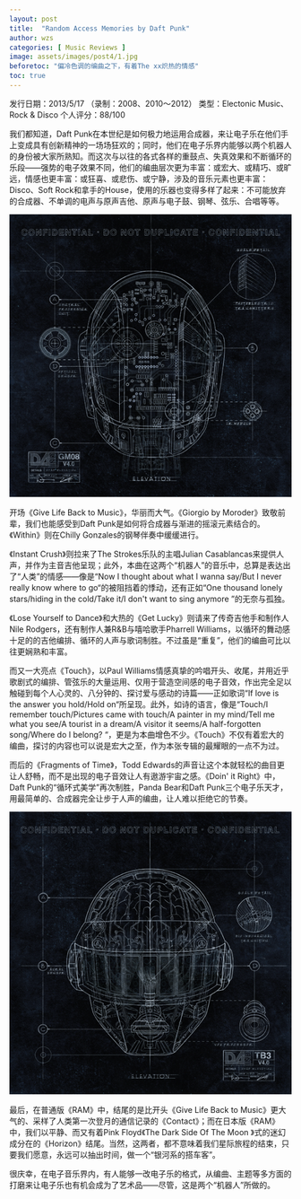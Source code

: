 ```yaml
---
layout: post
title:  "Random Access Memories by Daft Punk"
author: wzs
categories: [ Music Reviews ]
image: assets/images/post4/1.jpg
beforetoc: "偏冷色调的编曲之下，有着The xx炽热的情感"
toc: true
---
```


发行日期：2013/5/17 （录制：2008、2010～2012）
类型：Electonic Music、Rock & Disco
个人评分：88/100

我们都知道，Daft Punk在本世纪是如何极力地运用合成器，来让电子乐在他们手上变成具有创新精神的一场场狂欢的；同时，他们在电子乐界内能够以两个机器人的身份被大家所熟知。而这次与以往的各式各样的重鼓点、失真效果和不断循环的乐段——强势的电子效果不同，他们的编曲层次更为丰富：或宏大、或精巧、或旷远，情感也更丰富：或狂喜、或悲伤、或宁静，涉及的音乐元素也更丰富：Disco、Soft Rock和拿手的House，使用的乐器也变得多样了起来：不可能放弃的合成器、不单调的电声与原声吉他、原声与电子鼓、钢琴、弦乐、合唱等等。

![](https://github.com/wzs-zwdxsky/wzs-zwdxsky.github.io/blob/main/assets/images/post4/2.png?raw=true)

开场《Give Life Back to Music》，华丽而大气。《Giorgio by Moroder》致敬前辈，我们也能感受到Daft Punk是如何将合成器与渐进的摇滚元素结合的。《Within》则在Chilly Gonzales的钢琴伴奏中缓缓进行。

《Instant Crush》则拉来了The Strokes乐队的主唱Julian Casablancas来提供人声，并作为主音吉他呈现；此外，本曲在这两个“机器人”的音乐中，总算是表达出了“人类”的情感——像是“Now I thought about what I wanna say/But I never really know where to go“的被阻挡着的悸动，还有正如“One thousand lonely stars/hiding in the cold/Take it/I don't want to sing anymore ”的无奈与孤独。

《Lose Yourself to Dance》和大热的《Get Lucky》则请来了传奇吉他手和制作人Nile Rodgers，还有制作人兼R&B与嘻哈歌手Pharrell Williams，以循环的舞动感十足的的吉他编排、循环的人声与歌词制胜。不过虽是“重复”，他们的编曲可比以往更娴熟和丰富。

而又一大亮点《Touch》，以Paul Williams情感真挚的吟唱开头、收尾，并用近乎歌剧式的编排、管弦乐的大量运用、仅用于营造空间感的电子音效，作出完全足以触碰到每个人心灵的、八分钟的、探讨爱与感动的诗篇——正如歌词“If love is the answer you hold/Hold on“所呈现。此外，如诗的语言，像是“Touch/I remember touch/Pictures came with touch/A painter in my mind/Tell me what you see/A tourist in a dream/A visitor it seems/A half-forgotten song/Where do I belong? “，更是为本曲增色不少。《Touch》不仅有着宏大的编曲，探讨的内容也可以说是宏大之至，作为本张专辑的最耀眼的一点不为过。

而后的《Fragments of Time》，Todd Edwards的声音让这个本就轻松的曲目更让人舒畅，而不是出现的电子音效让人有遨游宇宙之感。《Doin' it Right》中，Daft Punk的“循环式美学”再次制胜，Panda Bear和Daft Punk三个电子乐天才，用最简单的、合成器完全让步于人声的编曲，让人难以拒绝它的节奏。

![](https://github.com/wzs-zwdxsky/wzs-zwdxsky.github.io/blob/main/assets/images/post4/3.png?raw=true)

最后，在普通版《RAM》中，结尾的是比开头《Give Life Back to Music》更大气的、采样了人类第一次登月的通信记录的《Contact》；而在日本版《RAM》中，我们以平静、而又有着Pink Floyd《The Dark Side Of The Moon 》式的迷幻成分在的《Horizon》结尾。当然，这两者，都不意味着我们星际旅程的结束，只要我们愿意，永远可以抽出时间，做一个“银河系的搭车客”。

很庆幸，在电子音乐界内，有人能够一改电子乐的格式，从编曲、主题等多方面的打磨来让电子乐也有机会成为了艺术品——尽管，这是两个“机器人”所做的。